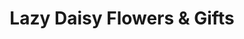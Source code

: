 ---
title: "Lazy Daisy Flowers & Gifts"
url: /keysville/lazy-daisy-flowers-and-gifts/
shop: florist
---